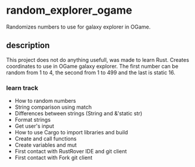 # random_explorer_ogame
Randomizes numbers to use for galaxy explorer in OGame.

## description

This project does not do anything usefull, was made to learn Rust.
Creates coordinates to use in OGame galaxy explorer. The first number can be random from 1 to 4, the second from 1 to 499 and the last is static 16.

### learn track

* How to random numbers
* String comparison using match
* Differences between strings (String and &'static str)
* Format strings
* Get user's input
* How to use Cargo to import libraries and build
* Create and call functions
* Create variables and mut
* First contact with RustRover IDE and git client
* First contact with Fork git client
